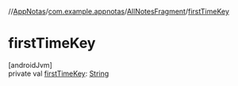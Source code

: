 //[AppNotas](../../../index.md)/[com.example.appnotas](../index.md)/[AllNotesFragment](index.md)/[firstTimeKey](first-time-key.md)

# firstTimeKey

[androidJvm]\
private val [firstTimeKey](first-time-key.md): [String](https://kotlinlang.org/api/latest/jvm/stdlib/kotlin-stdlib/kotlin/-string/index.html)
